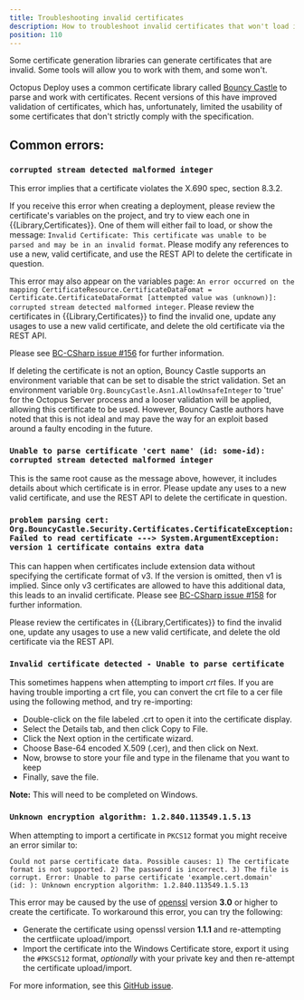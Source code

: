 ```yaml
---
title: Troubleshooting invalid certificates
description: How to troubleshoot invalid certificates that won't load in Octopus Deploy
position: 110
---
```


Some certificate generation libraries can generate certificates that are invalid. Some tools will allow you to work with them, and some won't.

Octopus Deploy uses a common certificate library called [Bouncy Castle](https://github.com/bcgit/bc-csharp) to parse and work with certificates. Recent versions of this have improved validation of certificates, which has, unfortunately, limited the usability of some certificates that don't strictly comply with the specification.

## Common errors:

### `corrupted stream detected malformed integer`

This error implies that a certificate violates the X.690 spec, section 8.3.2.

If you receive this error when creating a deployment, please review the certificate's variables on the project, and try to view each one in {{Library,Certificates}}. One of them will either fail to load, or show the message: `Invalid Certificate: This certificate was unable to be parsed and may be in an invalid format`. Please modify any references to use a new, valid certificate, and use the REST API to delete the certificate in question.

This error may also appear on the variables page: `An error occurred on the mapping CertificateResource.CertificateDataFomat = Certificate.CertificateDataFormat [attempted value was (unknown)]: corrupted stream detected malformed integer`. Please review the certificates in  {{Library,Certificates}} to find the invalid one, update any usages to use a new valid certificate, and delete the old certificate via the REST API.

Please see [BC-CSharp issue #156](https://github.com/bcgit/bc-csharp/issues/156) for further information.

If deleting the certificate is not an option, Bouncy Castle supports an environment variable that can be set to disable the strict validation. Set an environment variable `Org.BouncyCastle.Asn1.AllowUnsafeInteger` to 'true' for the Octopus Server process and a looser validation will be applied, allowing this certificate to be used. However, Bouncy Castle authors have noted that this is not ideal and may pave the way for an exploit based around a faulty encoding in the future.

### `Unable to parse certificate 'cert name' (id: some-id): corrupted stream detected malformed integer`

This is the same root cause as the message above, however, it includes details about which certificate is in error. Please update any uses to a new valid certificate, and use the REST API to delete the certificate in question.

### `problem parsing cert: Org.BouncyCastle.Security.Certificates.CertificateException: Failed to read certificate ---> System.ArgumentException: version 1 certificate contains extra data`

This can happen when certificates include extension data without specifying the certificate format of v3. If the version is omitted, then v1 is implied. Since only v3 certificates are allowed to have this additional data, this leads to an invalid certificate. Please see [BC-CSharp issue #158](https://github.com/bcgit/bc-csharp/issues/158) for further information.

Please review the certificates in  {{Library,Certificates}} to find the invalid one, update any usages to use a new valid certificate, and delete the old certificate via the REST API.

### `Invalid certificate detected - Unable to parse certificate`

This sometimes happens when attempting to import _crt_ files. If you are having trouble importing a crt file, you can convert the crt file to a cer file using the following method, and try re-importing:

* Double-click on the file labeled .crt to open it into the certificate display.
* Select the Details tab, and then click Copy to File.
* Click the Next option in the certificate wizard.
* Choose Base-64 encoded X.509 (.cer), and then click on Next.
* Now, browse to store your file and type in the filename that you want to keep
* Finally, save the file.

**Note:** This will need to be completed on Windows.

### `Unknown encryption algorithm: 1.2.840.113549.1.5.13`

When attempting to import a certificate in `PKCS12` format you might receive an error similar to:

```text
Could not parse certificate data. Possible causes: 1) The certificate format is not supported. 2) The password is incorrect. 3) The file is corrupt. Error: Unable to parse certificate 'example.cert.domain'
(id: ): Unknown encryption algorithm: 1.2.840.113549.1.5.13
```

This error may be caused by the use of [openssl](https://www.openssl.org/) version **3.0** or higher to create the certificate. 
To workaround this error, you can try the following:

* Generate the certificate using openssl version **1.1.1** and re-attempting the certfiicate upload/import.
* Import the certificate into the Windows Certificate store, export it using the `#PKSCS12` format, *optionally* with your private key and then re-attempt the certificate upload/import.

For more information, see this [GitHub issue](https://github.com/OctopusDeploy/Issues/issues/7156).
